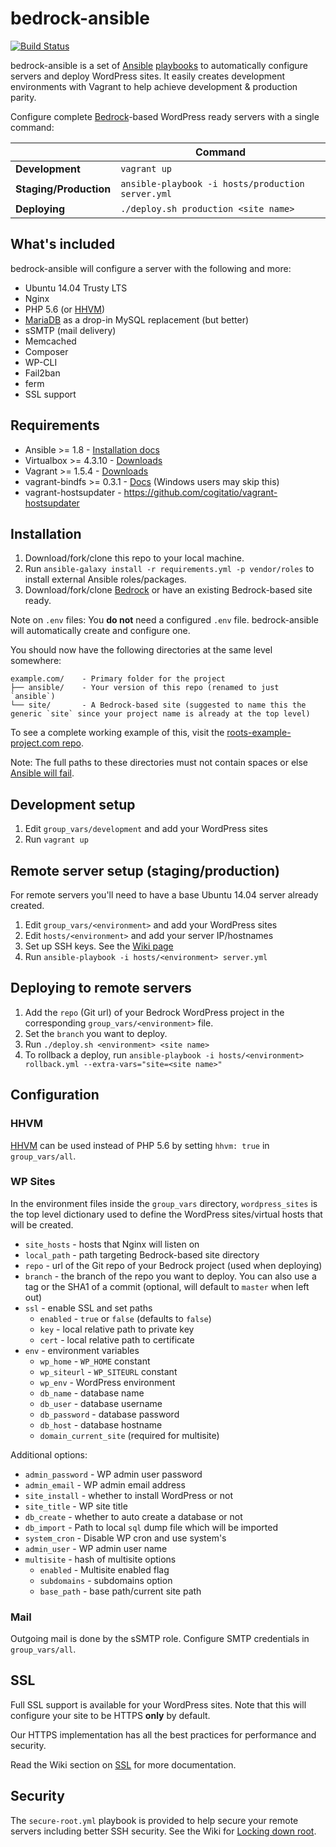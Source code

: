 # bedrock-ansible

[![Build Status](https://travis-ci.org/roots/bedrock-ansible.svg)](https://travis-ci.org/roots/bedrock-ansible)

bedrock-ansible is a set of [Ansible](http://www.ansible.com/home) [playbooks](http://docs.ansible.com/playbooks.html) to automatically configure servers and deploy WordPress sites. It easily creates development environments with Vagrant to help achieve development & production parity.

Configure complete [Bedrock](https://roots.io/bedrock/)-based WordPress ready servers with a single command:

|                        | Command
| ---------------------- | ------------------------------------------------ |
| **Development**        | `vagrant up`                                     |
| **Staging/Production** |`ansible-playbook -i hosts/production server.yml` |
| **Deploying**          | `./deploy.sh production <site name>`             |

## What's included

bedrock-ansible will configure a server with the following and more:

* Ubuntu 14.04 Trusty LTS
* Nginx
* PHP 5.6 (or [HHVM](http://hhvm.com/))
* [MariaDB](https://mariadb.org/) as a drop-in MySQL replacement (but better)
* sSMTP (mail delivery)
* Memcached
* Composer
* WP-CLI
* Fail2ban
* ferm
* SSL support

## Requirements

* Ansible >= 1.8 - [Installation docs](http://docs.ansible.com/intro_installation.html)
* Virtualbox >= 4.3.10 - [Downloads](https://www.virtualbox.org/wiki/Downloads)
* Vagrant >= 1.5.4 - [Downloads](http://www.vagrantup.com/downloads.html)
* vagrant-bindfs >= 0.3.1 - [Docs](https://github.com/gael-ian/vagrant-bindfs) (Windows users may skip this)
* vagrant-hostsupdater - https://github.com/cogitatio/vagrant-hostsupdater

## Installation

1. Download/fork/clone this repo to your local machine.
2. Run `ansible-galaxy install -r requirements.yml -p vendor/roles` to install external Ansible roles/packages.
3. Download/fork/clone [Bedrock](https://github.com/roots/bedrock) or have an existing Bedrock-based site ready.

Note on `.env` files: You **do not** need a configured `.env` file. bedrock-ansible will automatically create and configure one.

You should now have the following directories at the same level somewhere:

```
example.com/    - Primary folder for the project
├── ansible/    - Your version of this repo (renamed to just `ansible`)
└── site/       - A Bedrock-based site (suggested to name this the generic `site` since your project name is already at the top level)
```

To see a complete working example of this, visit the [roots-example-project.com repo](https://github.com/roots/roots-example-project.com).

Note: The full paths to these directories must not contain spaces or else [Ansible will fail](https://github.com/ansible/ansible/issues/8555).

## Development setup

1. Edit `group_vars/development` and add your WordPress sites
2. Run `vagrant up`

## Remote server setup (staging/production)

For remote servers you'll need to have a base Ubuntu 14.04 server already created.

1. Edit `group_vars/<environment>` and add your WordPress sites
2. Edit `hosts/<environment>` and add your server IP/hostnames
3. Set up SSH keys. See the [Wiki page](https://github.com/roots/bedrock-ansible/wiki/SSH-Keys)
4. Run `ansible-playbook -i hosts/<environment> server.yml`

## Deploying to remote servers

1. Add the `repo` (Git url) of your Bedrock WordPress project in the corresponding `group_vars/<environment>` file.
2. Set the `branch` you want to deploy.
3. Run `./deploy.sh <environment> <site name>`
4. To rollback a deploy, run `ansible-playbook -i hosts/<environment> rollback.yml --extra-vars="site=<site name>"`

## Configuration

### HHVM

[HHVM](http://hhvm.com/) can be used instead of PHP 5.6 by setting `hhvm: true` in `group_vars/all`.

### WP Sites

In the environment files inside the `group_vars` directory, `wordpress_sites` is the top level dictionary used to define the WordPress sites/virtual hosts that will be created.

* `site_hosts` - hosts that Nginx will listen on
* `local_path` - path targeting Bedrock-based site directory
* `repo` - url of the Git repo of your Bedrock project (used when deploying)
* `branch` - the branch of the repo you want to deploy. You can also use a tag or the SHA1 of a commit (optional, will default to `master` when left out)
* `ssl` - enable SSL and set paths
  * `enabled` - `true` or `false` (defaults to `false`)
  * `key` - local relative path to private key
  * `cert` - local relative path to certificate
* `env` - environment variables
  * `wp_home` - `WP_HOME` constant
  * `wp_siteurl` - `WP_SITEURL` constant
  * `wp_env` - WordPress environment
  * `db_name` - database name
  * `db_user` - database username
  * `db_password` - database password
  * `db_host` - database hostname
  * `domain_current_site` (required for multisite)

Additional options:

* `admin_password` - WP admin user password
* `admin_email` - WP admin email address
* `site_install` - whether to install WordPress or not
* `site_title` - WP site title
* `db_create` - whether to auto create a database or not
* `db_import` - Path to local `sql` dump file which will be imported
* `system_cron` - Disable WP cron and use system's
* `admin_user` - WP admin user name
* `multisite` - hash of multisite options
  * `enabled` - Multisite enabled flag
  * `subdomains` - subdomains option
  * `base_path` - base path/current site path

### Mail

Outgoing mail is done by the sSMTP role. Configure SMTP credentials in `group_vars/all`.

## SSL

Full SSL support is available for your WordPress sites. Note that this will configure your site to be HTTPS **only** by default.

Our HTTPS implementation has all the best practices for performance and security.

Read the Wiki section on [SSL](https://github.com/roots/bedrock-ansible/wiki/SSL) for more documentation.

## Security

The `secure-root.yml` playbook is provided to help secure your remote servers including better SSH security. See the Wiki for [Locking down root](https://github.com/roots/bedrock-ansible/wiki/Security#locking-down-root).
